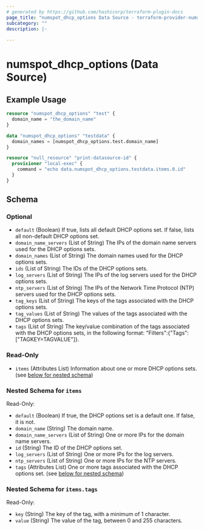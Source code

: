 ```yaml
---
# generated by https://github.com/hashicorp/terraform-plugin-docs
page_title: "numspot_dhcp_options Data Source - terraform-provider-numspot"
subcategory: ""
description: |-
  
---
```


# numspot_dhcp_options (Data Source)



## Example Usage

```terraform
resource "numspot_dhcp_options" "test" {
  domain_name = "the_domain_name"
}

data "numspot_dhcp_options" "testdata" {
  domain_names = [numspot_dhcp_options.test.domain_name]
}

resource "null_resource" "print-datasource-id" {
  provisioner "local-exec" {
    command = "echo data.numspot_dhcp_options.testdata.items.0.id"
  }
}
```

<!-- schema generated by tfplugindocs -->
## Schema

### Optional

- `default` (Boolean) If true, lists all default DHCP options set. If false, lists all non-default DHCP options set.
- `domain_name_servers` (List of String) The IPs of the domain name servers used for the DHCP options sets.
- `domain_names` (List of String) The domain names used for the DHCP options sets.
- `ids` (List of String) The IDs of the DHCP options sets.
- `log_servers` (List of String) The IPs of the log servers used for the DHCP options sets.
- `ntp_servers` (List of String) The IPs of the Network Time Protocol (NTP) servers used for the DHCP options sets.
- `tag_keys` (List of String) The keys of the tags associated with the DHCP options sets.
- `tag_values` (List of String) The values of the tags associated with the DHCP options sets.
- `tags` (List of String) The key/value combination of the tags associated with the DHCP options sets, in the following format: &quot;Filters&quot;:{&quot;Tags&quot;:[&quot;TAGKEY=TAGVALUE&quot;]}.

### Read-Only

- `items` (Attributes List) Information about one or more DHCP options sets. (see [below for nested schema](#nestedatt--items))

<a id="nestedatt--items"></a>
### Nested Schema for `items`

Read-Only:

- `default` (Boolean) If true, the DHCP options set is a default one. If false, it is not.
- `domain_name` (String) The domain name.
- `domain_name_servers` (List of String) One or more IPs for the domain name servers.
- `id` (String) The ID of the DHCP options set.
- `log_servers` (List of String) One or more IPs for the log servers.
- `ntp_servers` (List of String) One or more IPs for the NTP servers.
- `tags` (Attributes List) One or more tags associated with the DHCP options set. (see [below for nested schema](#nestedatt--items--tags))

<a id="nestedatt--items--tags"></a>
### Nested Schema for `items.tags`

Read-Only:

- `key` (String) The key of the tag, with a minimum of 1 character.
- `value` (String) The value of the tag, between 0 and 255 characters.

